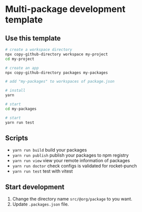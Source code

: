 # Multi-package development template

## Use this template

```sh
# create a workspace directory
npx copy-github-directory workspace my-project
cd my-project

# create an app
npx copy-github-directory packages my-packages

# add "my-packages" to workspaces of package.json

# install
yarn

# start
cd my-packages

# start
yarn run test
```

## Scripts

- `yarn run build` build your packages
- `yarn run publish` publish your packages to npm registry
- `yarn run view` view your remote information of packages
- `yarn run doctor` check configs is validated for rocket-punch
- `yarn run test` test with vitest

## Start development

1. Change the directory name `src/@org/package` to you want.
2. Update `.packages.json` file.
